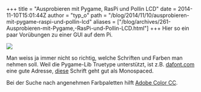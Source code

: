 +++
title = "Ausprobieren mit Pygame, RasPi und Pollin LCD"
date = 2014-11-10T15:01:44Z
author = "typ_o"
path = "/blog/2014/11/10/ausprobieren-mit-pygame-raspi-und-pollin-lcd"
aliases = ["/blog/archives/261-Ausprobieren-mit-Pygame,-RasPi-und-Pollin-LCD.html"]
+++
Hier so ein paar Vorübungen zu einer GUI auf dem Pi.

[![](/media/pygame_mockup.serendipityThumb.jpg)](/media/pygame_mockup.jpg)

Man weiss ja immer nicht so richtig, welche Schriften und Farben man
nehmen soll. Weil die Pygame-Lib Truetype unterstützt, ist z.B.
[dafont.com](https://www.dafont.com/) eine gute Adresse,
[diese](https://www.dafont.com/white-rabbit.font) Schrift geht gut als
Monospaced.

Bei der Suche nach angenehmen Farbpaletten hilft [Adobe Color
CC](https://color.adobe.com/de/explore/most-popular/?time=all).
